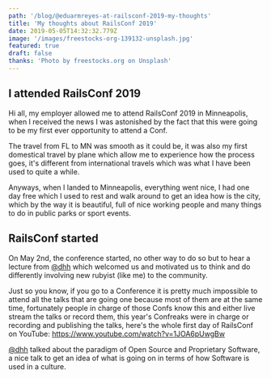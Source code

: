 ```yaml
---
path: '/blog/@eduarmreyes-at-railsconf-2019-my-thoughts'
title: 'My thoughts about RailsConf 2019'
date: 2019-05-05T14:32:32.779Z
image: '/images/freestocks-org-139132-unsplash.jpg'
featured: true
draft: false
thanks: 'Photo by freestocks.org on Unsplash'
---
```


## I attended RailsConf 2019

Hi all, my employer allowed me to attend RailsConf 2019 in Minneapolis, when I received the
news I was astonished by the fact that this were going to be my first ever opportunity to
attend a Conf.

The travel from FL to MN was smooth as it could be, it was also my first domestical travel
by plane which allow me to experience how the process goes, it's different from international
travels which was what I have been used to quite a while.

Anyways, when I landed to Minneapolis, everything went nice, I had one day free which I used to
rest and walk around to get an idea how is the city, which by the way it is beautiful, full of nice
working people and many things to do in public parks or sport events.

## RailsConf started

On May 2nd, the conference started, no other way to do so but to hear a lecture from [@dhh](https://twitter.com/dhh)
which welcomed us and motivated us to think and do differently involving new rubyist (like me) to
the community.

Just so you know, if you go to a Conference it is pretty much impossible to attend all the talks
that are going one because most of them are at the same time, fortunately people in charge of those
Confs know this and either live stream the talks or record them, this year's Confreaks were in charge
or recording and publishing the talks, here's the whole first day of RailsConf on YouTube: https://www.youtube.com/watch?v=1JOA6pUwgBw

[@dhh](https://twitter.com/dhh) talked about the paradigm of Open Source and Proprietary Software, a
nice talk to get an idea of what is going on in terms of how Software is used in a culture.
